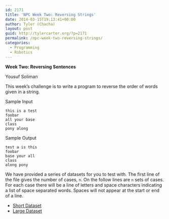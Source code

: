 ```yaml
---
id: 2171
title: 'NPC Week Two: Reversing Strings'
date: 2014-03-15T19:13:41+00:00
author: Tyler (Chacha)
layout: post
guid: http://tylercarter.org/?p=2171
permalink: /npc-week-two-reversing-strings/
categories:
  - Programming
  - Robotics
---
```

**Week Two: Reversing Sentences**
  
Yousuf Soliman

This week&#8217;s challenge is to write a program to reverse the order of words given in a string.

Sample Input

    this is a test
    foobar
    all your base
    class
    pony along
    

Sample Output

    test a is this
    foobar
    base your all
    class
    along pony
    

We have provided a series of datasets for you to test with. The first line of the file gives the number of cases, `n`. On the follow lines are `n` sets of cases. For each case there will be a line of letters and space characters indicating a list of space separated words. Spaces will not appear at the start or end of a line.

  * [Short Dataset](http://tylercarter.org/wp-content/uploads/2014/03/dataset_short.txt)
  * [Large Dataset](http://tylercarter.org/wp-content/uploads/2014/03/dataset_long.txt)